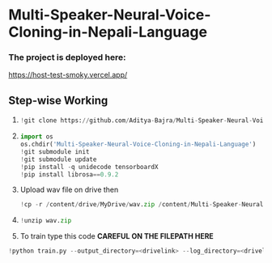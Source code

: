 # Multi-Speaker-Neural-Voice-Cloning-in-Nepali-Language
### The project is deployed here:
   https://host-test-smoky.vercel.app/

## Step-wise Working 

1. ```python
   !git clone https://github.com/Aditya-Bajra/Multi-Speaker-Neural-Voice-Cloning-in-Nepali-Language.git
3. ```python
   import os
   os.chdir('Multi-Speaker-Neural-Voice-Cloning-in-Nepali-Language')
   !git submodule init
   !git submodule update
   !pip install -q unidecode tensorboardX
   !pip install librosa==0.9.2

4. Upload wav file on drive then
   ```python
   !cp -r /content/drive/MyDrive/wav.zip /content/Multi-Speaker-Neural-Voice-Cloning-in-Nepali-Language
6. ```python
   !unzip wav.zip

8.  To train type this code **CAREFUL ON THE FILEPATH HERE**
   ```python
!python train.py --output_directory=<drivelink> --log_directory=<drivelink> -c <last_checkpointfile> --warm_start

   
